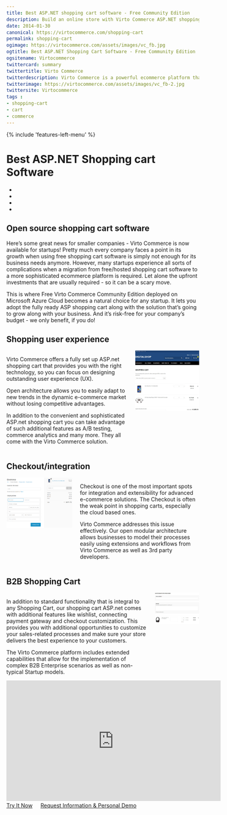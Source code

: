 ```yaml
---
title: Best ASP.NET shopping cart software - Free Community Edition
description: Build an online store with Virto Commerce ASP.NET shopping cart software. Benefit from an open source shopping cart software that has every feature you need.
date: 2014-01-30
canonical: https://virtocommerce.com/shopping-cart
permalink: shopping-cart
ogimage: https://virtocommerce.com/assets/images/vc_fb.jpg
ogtitle: Best ASP.NET Shopping Cart Software - Free Community Edition
ogsitename: Virtocommerce
twittercard: summary
twittertitle: Virto Commerce
twitterdescription: Virto Commerce is a powerful ecommerce platform that includes everything you need to create an online store and sell online. Try it free with Free Community License
twitterimage: https://virtocommerce.com/assets/images/vc_fb-2.jpg
twittersite: Virtocommerce
tags : 
- shopping-cart
- cart
- commerce
---
```

<div class="business-features clearfix __responsive">
	{% include 'features-left-menu' %}
	<div class="business-cnt">
		<div class="head __cart">
			<h1 class="title">Best ASP.NET Shopping cart Software</h1>
		</div>
		<div class="blog b2b-e-commerce">
			<ul class="socials list" style="margin-top: 20px;">
				<li class="list-item fb">
					<a class="list-link" href="https://www.facebook.com/sharer/sharer.php?u={{ '/shopping-cart' | absolute_url }}" target="_blank"><i class="list-ico fa fa-facebook"></i></a>
				</li>
				<li class="list-item plus">
					<a class="list-link" href="https://plus.google.com/share?url={{ '/shopping-cart' | absolute_url }}" target="_blank"><i class="list-ico fa fa-google-plus"></i></a>
				</li>
				<li class="list-item tw">
					<a class="list-link" href="https://twitter.com/intent/tweet?text={{ '/shopping-cart' | absolute_url }}" target="_blank"><i class="list-ico fa fa-twitter"></i></a>
				</li>
				<li class="list-item in">
					<a class="list-link" href="https://www.linkedin.com/shareArticle?mini=true&url={{ '/shopping-cart' | absolute_url }}" target="_blank"><i class="list-ico fa fa-linkedin"></i></a>
				</li>
			</ul>
		</div>
		<h2 class="sub-title">Open source shopping cart software</h2>
		<p class="text">Here’s some great news for smaller companies - Virto Commerce is now available for startups! Pretty much every company faces a point in its growth when using free shopping cart software is simply not enough for its business needs anymore. However, many startups experience all sorts of complications when a migration from free/hosted shopping cart software to a more sophisticated ecommerce platform is required. Let alone the upfront investments that are usually required - so it can be a scary move.</p>
		<p class="text">This is where Free Virto Commerce Community Edition deployed on Microsoft Azure Cloud becomes a natural choice for any startup. It lets you adopt the fully ready ASP shopping cart along with the solution that’s going to grow along with your business. And it’s risk-free for your company’s budget - we only benefit, if you do!</p>
		<h2 class="sub-title">Shopping user experience</h2>
		<div style="display: table;">
			<div style="display: table-row;">
				<div style="display: table-cell; padding-right: 20px; vertical-align: top;">
					<p class="text">Virto Commerce offers a fully set up ASP.net shopping cart that provides you with the right technology, so you can focus on designing outstanding user experience (UX).</p>
					<p class="text">Open architecture allows you to easily adapt to new trends in the dynamic e-commerce market without losing competitive advantages.</p>
        			<p class="text">In addition to the convenient and sophisticated ASP.net shopping cart you can take advantage of such additional features as A/B testing, commerce analytics and many more. They all come with the Virto Commerce solution.</p>
				</div>
				<div style="display: table-cell;">
					<img alt="Best ASP.NET Shopping Cart Software" src="../assets/images/shopping-cart-scr.jpg" />
				</div>
			</div>
		</div>
		<h2 class="sub-title">Checkout/integration</h2>
		<div style="display: table;">
			<div style="display: table-row;">
				<div style="display: table-cell;">
					<img alt="Best ASP.NET Shopping Cart Software" src="../assets/images/checkout.png" />
				</div>
				<div style="display: table-cell; padding-left: 20px; vertical-align: top;">
					<p class="text">Checkout is one of the most important spots for integration and extensibility for advanced e-commerce solutions. The Checkout is often the weak point in shopping carts, especially the cloud based ones.</p>
					<p class="text">Virto Commerce addresses this issue effectively. Our open modular architecture allows businesses to model their processes easily using extensions and workflows from Virto Commerce as well as 3rd party developers.</p>
				</div>
			</div>
		</div>
		<h2 class="sub-title">B2B Shopping Cart</h2>
		<div style="display: table;">
			<div style="display: table-row;">
				<div style="display: table-cell; padding-right: 20px; vertical-align: top;">
					<p class="text">In addition to standard functionality that is integral to any Shopping Cart, our shopping cart ASP.net comes with additional features like wishlist, connecting payment gateway and checkout customization. This provides you with additional opportunities to customize your sales-related processes and make sure your store delivers the best experience to your customers.</p>
					<p class="text">The Virto Commerce platform includes extended capabilities that allow for the implementation of complex B2B Enterprise scenarios as well as non-typical Startup models.</p>
				</div>
				<div style="display: table-cell;">
					<img alt="Best ASP.NET Shopping Cart Software" src="../assets/images/qoute-request-scr.jpg" />
				</div>
			</div>
		</div>
		<div style="text-align: center;">
			<iframe width="560" height="315" src="https://www.youtube.com/embed/QpRG-HOlrbc?ecver=1" frameborder="0" allowfullscreen></iframe>
		</div>
		<div class="buttons columns" style="word-spacing: normal;">
			<a class="button fill" href="/try-now">Try It Now</a>
			<a class="button fill" href="/contact-us">Request Information & Personal Demo</a>
		</div>
	</div>
</div>
